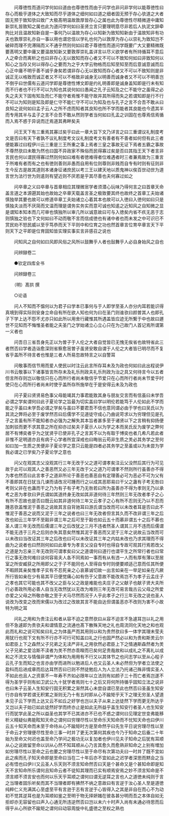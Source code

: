 <!-- { "loadSidebar": true } -->
　　问尊徳性而道问学何如曰道由也尊徳性而由于问学也非问非学何以能尊徳性曰存心而极乎道体之大致知而尽乎道体之细何如曰道之细者固无预于存心欤道之大者固无预于致知欤曰致广大极髙明温故敦厚皆存心之属也此为尊徳性尽精微道中庸知新崇礼皆致知之属也此为道问学何如曰圣贤立言只要理明意尽非若后人执泥文辞牵拘比对且温故知新自是一事何乃以温故为存心以知新为致知知新由于温故知非有功夫也敦厚崇礼亦自一事以用也谓忠信以学礼也何乃以敦厚为存心以崇礼为致知岂不破碎而理不完滞隔而义不通乎然则何如曰君子尊徳性而道问学既要广大又要精微既要髙明又要中庸又要温故知新又要敦厚崇礼盖详言以尽义欲学者有所持循耳不意后人之牵合而离析之也曰非存心无以致知而存心者又不可以不致知何如曰非致知何以知心之当存又何以得存心之要而为之乎大学云物格而后知至知至而后意诚意诚而后心正中庸不明乎善不诚乎身矣若谓非存心无以致知而存心者又不可以不致知则是非诚正无以格致而诚正者又不可以不格致非诚身无以明善而诚身者又不可以不明善岂不倒乎曰世儒有云道问学即是尊徳性博文即是约礼明善即是诚身盖知即是行未有知而不行者也不行不可以为知也其说何如曰愚闻之孔子云知及之仁不能守之虽得之必失之夫天下固有知及而仁不能守者焉惟不能守故并其所得而失之若谓知即是行不行不可以为知则是知及即是仁守不能仁守不可以为知及也与孔子之言不合吾不敢从曰良知之说何如曰孟子云人之所不虑而知者其良知也所不学而能者其良能也今遗其半而专用其半与孟子之言不合吾不敢从然则学者当何如曰孔孟之训固在也尊焉信焉循而入焉不惑于异说而迁焉道其弗畔矣夫

　　问王天下有三重焉其寡过矣乎曰此一章大旨下文乃详言之曰三重谓议礼制度考文是否曰有天下者孰不议礼制度考文议礼制度考文有善者有不善者如何但有此三者便能寡过曰程伊川云三重是三王所重之事上焉者三皇之事故无证下焉者五霸之事故不尊然欤曰未敢为然也曰国不异政家不殊俗而民得寡过矣是否曰其指王天下者言非言民也何以谓民得寡过然则何如曰难有者徳难得者位难遇者时三者兼焉故为三重言于所难有者而有之也有徳则善则非愚而自用有位则尊则非贱而自专有时则有征则非生今反古是故其道则本诸身征诸庶民以考三王以建天地以质鬼神以俟百世动世为道言世为法行世为则逺则有望近则不厌若是乎其尽善也夫何寡过如之

　　问卒章之义曰卒章与首章相应其理微宻学者须潜心玩味乃得何言之曰首章天命盖言道之本源遡其始也故始之卒章天载盖言圣之极致要其终也故终之首章工夫始诸慎独举其要也故可以修道卒章工夫始诸立心着其本也故可以入徳曰入徳何如曰只是慎独夫淡而不厌简而文温而理是谓务实务实而意可诚也知逺之近知风之自知微之显是谓知本知本而几可审也慎独所以审几所以诚意故曰可与入徳矣内省不疚无恶于志则慎独之验也下文何如曰不动而敬不言而信成徳也有诸中者也而未发之中可识已不赏民劝不怒民威以至乎笃恭而天下平则中和位育之功也然首章言位育卒章言天下平则天下之平即是位育固知皆实理实事实言非感召之说也

　　问知风之自何如曰风即风俗之风所以鼓舞乎人者也鼔舞乎人必自身始风之自也

　　问辨録卷二

　　●钦定四库全书

　　问辨録卷三

　　（明）髙拱 撰

　　○论语

　　问人不知而不愠何以为君子曰学本已事何与于人即学至圣人亦分内耳若能识得真境到得实际则安身立命自有所在欲人知也何为曰在圣门则谁欤曰颜曽其人也即孔子下学上达不怨不尤亦只如此所以用舍行藏惟其所遇盖皆应迹无所繋于中也故曰遯世不见知而不悔惟圣者能之夫圣门之学始诸立心立心只在为己故门人首记焉所谓第一义者也

　　问吾日三省吾身先正以为曽子于人伦之大者自觉皆已无愧无俟省也故特省此三者然否曰学者造诣愈深则省察愈宻曽子虽贤安敢自谓于人伦之大者皆已明尽而不复省乎盖所不待言者也惟是三者人所易忽故特言之以自警耳

　　问敬事而信节用而爱人使民以时注云此言所存耳未及为政也何如曰此出程说伊川书云敬事以下诸事皆言所存未及礼乐刑政夫礼乐刑政为治之具又何待言今以五者但言所存则岂以敬信只在心而所行者尚未敬信乎节爱只在心而所行者尚未节爱乎时使只在心而所行者尚未时使乎盖所存所施举在于是安得云未及为政也

　　问子夏曰贤贤易色事父母能竭其力事君能致其身与朋友交言而有信虽曰未学吾必谓之学矣谓何曰此子夏论学之旨最为切实盖曰学以明伦若能笃于人伦如此不学而能之乎虽曰未学吾必谓之学矣与虽曰不要君吾不信也意同谓必由于学也曰吴氏以为其流之弊将必至于废学然否曰后儒学不见道徒守成心乃曲说苛求以为穷理但见是孔子之言虽有所不能知者亦必强为之解失其本旨者甚多至于诸贤以下之言稍有抑扬便加刺驳而更不求其意之所在抑亦过矣夫子夏示人以为学之本而吴氏反为废学之弊何居不有博奕者乎为之犹贤乎已使非孔子之言其不以为有取于博奕也者几希凡若此者非惟不足明道亦且有病于心学者所宜深戒也曰晦翁云苟非生质之羙必其务学之至何如曰加一生质之羙便非子夏论学之意只云能是四者必其务学之至虽或以为未尝为学我必谓之已学矣乃子夏论学之意也

　　问父在观其志父没观其行三年无改于父之道可谓孝矣注云父没然后其行为可见故于此可以观其人之善恶然又必三年无改于父之道乃可谓孝不然则所行虽善亦不得为孝也然否曰此言孝子之道非所论于善恶也善恶自有定理善必可为恶必不可为父有不善即其在日犹当几谏而请改况可踵而行之以成其恶耶易曰干父之蛊有子考无咎曰考则父非在也蛊而干之乃为有子有子考乃无咎若曰所为虽善亦不得为孝则无乃以承考之恶为孝欤曰尹氏谓如其道终身无改如其非道何待三年然则三年无改者孝子之心有所不忍故也是否曰既云如其非道何待三年又云孝子之心有所不忍则无乃以不忍而踵恶欤盖惟泥于善恶之说故其言自背驰耳曰游氏谓当改而可以未改者耳是否曰此不惟泥于善恶之说而又泥于三年之说者也曰三年无改者但言其久而不改非谓三年之后改也如云三年学不至榖非谓三年之后可至于榖也如云五十而慕非谓五十之后不慕也圣人谓三年无改而后儒谓三年之后改犹之三月不违者然圣人谓其三月不违而后儒谓不能无违于三月之后则亦失其意矣然惟其泥于善恶而又泥于三年之说故云当改而可以未改曰当改证其三年之后改也曰可以未改证其三年之内姑未改也乃求其理而不得曲为之说者也曰然则何如曰此章专为孝言父没自专时也得自专故可观其行焉若改父之道是为忘亲三年无改则可谓孝矣曰父之道谓何曰道行也谓平生之所常行者也曰常行之事无改何难曰谈何容易夫人各不同焉如一事而有从有违一人而有厚有薄以至居室之所安臧获之所用即父之于子不能同也人至得自专时则便要顺适己意而任其所便不暇顾其亲矣惟孝子实有不忍死亲之心哀慕诚切故一出言如亲在一举足如亲在凡厥所行皆如亲在少有易其平日便觉痛心如有伤于父意故不能改焉岂不为孝子云孟庄子之孝也其它可能也其不改父之臣与父之政是难能也夫庄子之父献子也献子贤大夫所行必善政所用必善人自当无改然犹以无改为难则三年无改可易言哉古云父母之所爱亦爱之父母之所敬亦敬之至于犬马尽然而况于人乎此孝子之行三年无改之说也圣人说改为改变之改而宋儒以为改过之改故其言不能自达但谓虽恶亦不改则为害不小故特为明之耳

　　问礼之用和为贵注云和者从容不迫之意然欤曰从容不迫言不急遽耳岂以礼之用但不急遽即为贵欤夫和谓情意之流通也髙下散殊天地之礼也周流同化天地之和也观此而礼和之说可知矣曰礼之为体虽严而其用则以和为贵然欤曰多一体字其理未莹夫用犹行也观下文有所不行亦不可行可知盖曰礼之行也固严然必以和为贵和斯羙云尔如君臣上下之森然父子兄弟之无渎严非礼之用欤然必君臣上下之情通斯森然者为羙父子兄弟之爱洽斯不渎者为羙不然亦乖暌而已矣何足贵哉故和以成礼之不离礼以成和之不流文与情偕非谓严为体和为用用有不行又以其体节之也问志学以至从心程子云孔子生而知之也言亦由学而进所以勉进后人也又云圣人未必然但为学者立法使之盈科而后进成章而后达耳然否曰已则不然徒勉后人为人立法乃托诸己殊非情实圣人不如此也且人之资禀不一年寿不齐如必限年以立法则有如颜子三十而亡者焉岂遂不得为圣学乎则有如卫武公九十犹学者焉则七十之后又将何所持循乎固知立法之说非也曰朱子云圣人生知安行固无积累之渐然其心未尝自谓已至此也然否曰圣虽生知安行亦自有学若谓无积累之渐则无乃十有五时即从心不踰矩乎天下之理无穷圣人望道未见子云下学而上达又云不如丘之好学也岂以夫子从来上达徒然下学而更无所达乎又岂以夫子始已如此徒然好学而终亦止是如此无所益乎盖生知安行者圣人也生知安行而犹学此圣之所以益圣也其学不已其进亦不已也不惑之谓何曰见理定世变弗能移析义精疑似弗能眩知天命之谓何曰穷理尽性以至命乐天知命而不忧知天命也曰伊川云五十知天命而未至于命待从心不踰矩时方是至命然乎曰先生平日说穷理尽性以至于命云才穷理便尽性至命三事一时并了更无次第何其疾也今乃于知命之后垂二十年始为至命又何迟也盖至命乃学问之极功无以复加者也伊川见夫子知命之后犹有耳顺从心之说故留至命以训从心然不知耳顺从心乃言其愈久而愈熟非知命之上别有増加如穷理尽性以至命之云也要之穷理尽性以至于命尽有次第功夫曰一时并了既不宜如此之疾而孔子知天命即是至命曰当在二十年后亦不宜如此之迟学者深思而黙会之当必有悟也曰伊川又云圣人乐天则不须言知命然否曰天是个甚命又是个甚知命即是知天不言知命所乐谓何且知命云者不徒知其理而已实有顺焉安焉之妙不须言知命是不须言顺不须言安也而何以乐天乎耳顺之谓何曰谓无逆耳之言也人之道徳未纯则于言之当理者固乐听矣而其不当理者即有拂然不纳之意故曰有言逆于汝心圣人至是道徳纯粹仁义充满其心至虚至平有言逊于志有言逆于心皆得入之其是非自在而心不为动初不觉其逆耳也是为耳顺如鉴之至明于物无择妍媸在彼各甚分明而吾之本体自如无拒却亦无容留也曰声入心通无所违逆然否曰岂以未六十时声入尚有未通必待思而后得乎从心所欲不踰矩之谓何曰动容周旋中礼盛徳之至权之熟也

